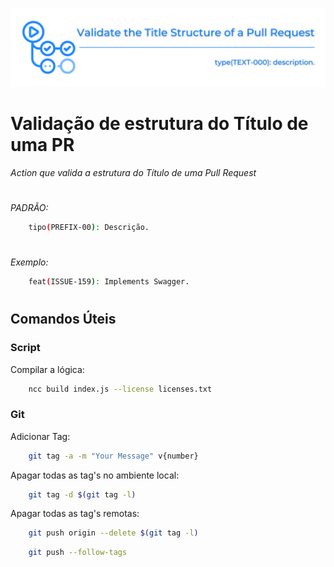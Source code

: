 ![img](https://github.com/padupe/check-pr-title/blob/master/img/Validate%20the%20Title%20Structure%20of%20a%20Pull%20Request.svg)

# Validação de estrutura do Título de uma PR
_Action que valida a estrutura do Título de uma Pull Request_


#

*PADRÃO:*
```bash
    tipo(PREFIX-00): Descrição.
```

#

_*Exemplo:*_
```bash
    feat(ISSUE-159): Implements Swagger.
```

#

## Comandos Úteis

### Script

Compilar a lógica:
```bash
    ncc build index.js --license licenses.txt
```

### Git

Adicionar Tag:
```bash
    git tag -a -m "Your Message" v{number}
```

Apagar todas as tag's no ambiente local:
```bash
    git tag -d $(git tag -l)
```

Apagar todas as tag's remotas:
```bash
    git push origin --delete $(git tag -l)
```

```bash
    git push --follow-tags
```